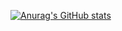 [![Anurag's GitHub stats](https://github-readme-stats.vercel.app/api?username=TallesSC&count_private=true&show_icons=true&theme=outrun)](https://github.com/anuraghazra/github-readme-stats)

